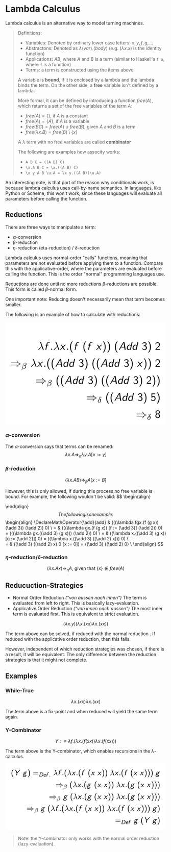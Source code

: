 # Lambda Calculus

Lambda calculus is an alternative way to model turning machines.

> Definitions:
>
> * Variables: Denoted by ordinary lower case letters: $x, y, f, g, ...$
> * Abstractons: Denoted as $\lambda \langle var\rangle.\langle body \rangle$ (e.g. $(\lambda x.x)$ is the identity function)
> * Applications: $AB$, where $A$ and $B$ is a term (similar to Haskell's `f a`, where `f` is a function)
> * Terms: a term is constructed using the items above
>
> A variable is **bound**, if it is enclosed by a lambda and the lambda binds the term. On the other side, a **free** variable isn't defined by a lambda.
>
> More formal, it can be defined by introducing a function $free(A)$, which returns a set of the free variables of the term $A$:
>
> * $free(A)=\{\}$, if $A$ is a constant
> * $free(A)=\{A\}$, if $A$ is a variable
> * $free(B C) = free(A) \cup free(B)$, given $A$ and $B$ is a term
> * $free(\lambda x.B)=free(B) \setminus \{x\}$
>
> A $\lambda$​​ term with no free variables are called **combinator**
>
> The following are examples how associty works:
>
> * `A B C = ((A B) C)`
> * `\x.A B C = \x.((A B) C)` 
> * `\x y.A B \u.A = \x y.((A B)(\u.A) `

An interesting note, is that part of the reason why conditionals work, is because lambda calculus uses call-by-name semantics. In languages, like Python or Scheme, this won't work, since these languages will evaluate all parameters before calling the function.

## Reductions

There are three ways to manipulate a term:

* $\alpha$​-conversion
* $\beta$-reduction
* $\eta$-reduction (eta-reduction) / $\delta$-reduction

Lambda calculus uses normal-order "calls" functions, meaning that parameters are not evaluated before applying them to a function. Compare this with the applicative-order, where the parameters are evaluated before calling the function. This is the order "normal" programming languages use.

Reductions are done until no more reductions $\beta$-reductions are possible. This form is called $\beta$-normal form.

One important note: Reducing doesn't necessarily mean that term becomes smaller.

The following is an example of how to calculate with reductions:

![image-20240502165404771](./res/5_Lambda%20Calculus/image-20240502165404771.png)

### $\alpha$​-conversion

The $\alpha$-conversion says that terms can be renamed:
$$
\lambda x.A \Rightarrow_\alpha \lambda y.A[x:=y]
$$


### $\beta$-reduction

$$
(\lambda x.A B) \Rightarrow_\beta A[x:= B]
$$

However, this is only allowed, if during this process no free variable is bound. For example, the following wouldn't be valid:
$$
\begin{align}

\end{align}
$$
The following is an example:
$$
\begin{align}
\DeclareMathOperator{\add}{add}
& (((\lambda fgx.(f (g x)) (\add 3)) (\add 2)) 0) \\
= & (((\lambda gx.(f (g x)) [f := (\add 3)] (\add 2)) 0) = (((\lambda gx.((\add 3) (g x))) (\add 2)) 0) \\ 
= & ((\lambda x.((\add 3) (g x)) [g := (\add 2)]) 0) = ((\lambda x.((\add 3) ((\add 2) x))) 0) \\   
= & ((\add 3) ((\add 2) x) 0 [x := 0]) = ((\add 3) ((\add 2) 0) \\ 
\end{align}
$$

### $\eta$-reduction/$\delta$-reduction

$$
(\lambda x.A x) \Rightarrow_\eta A \text{, given that } \{x\} \notin free(A)
$$

## Reducuction-Strategies

* Normal Order Reduction *("von aussen nach innen")*
  The term is evaluated from left to right. This is basically lazy-evaluation.
* Applicative Order Reduction *("von innen nach aussen")*
  The most inner term is evaluated first. This is equivalent to strict evaluation.

$$
(\lambda x.y)(\lambda x.(x x) \lambda x.(x x))
$$

The term above can be solved, if reduced with the normal reduction . If reduced with the applicative order reduction, then this fails.

However, independent of which reduction strategies was chosen, if there is a result, it will be equivalent. The only difference between the reduction strategies is that it might not complete.

## Examples

### While-True

$$
\lambda x.(x x) \lambda x.(x x)
$$

The term above is a fix-point and when reduced will yield the same term again.

### Y-Combinator

$$
Y :\equiv \lambda f.(\lambda x.(f (x x)) \lambda x.(f (x x)))
$$

The term above is the Y-combinator, which enables recursions in the $\lambda$-calculus.

![image-20240502173301953](./res/5_Lambda%20Calculus/image-20240502173301953.png)

> Note: the Y-combinator only works with the normal order reduction (lazy-evaluation).